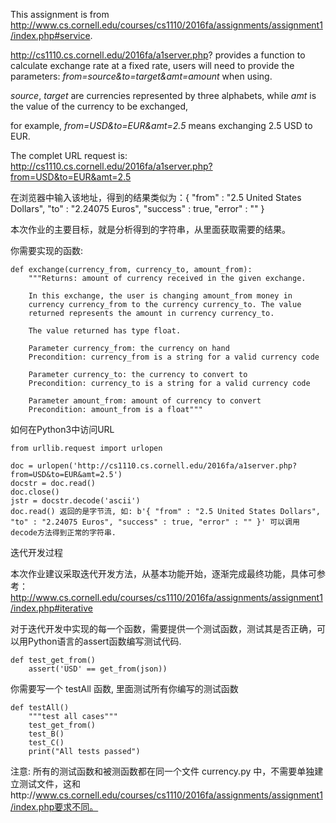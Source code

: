 This assignment is from http://www.cs.cornell.edu/courses/cs1110/2016fa/assignments/assignment1/index.php#service.

http://cs1110.cs.cornell.edu/2016fa/a1server.php? provides a function to calculate exchange rate at a fixed rate, users will need to provide the parameters: *from=source&to=target&amt=amount* when using.

*source*, *target* are currencies represented by three alphabets, while *amt* is the value of the currency to be exchanged, 

for example, *from=USD&to=EUR&amt=2.5* means exchanging 2.5 USD to EUR.

The complet URL request is: http://cs1110.cs.cornell.edu/2016fa/a1server.php?from=USD&to=EUR&amt=2.5

在浏览器中输入该地址，得到的结果类似为：{ "from" : "2.5 United States Dollars", "to" : "2.24075 Euros", "success" : true, "error" : "" }

本次作业的主要目标，就是分析得到的字符串，从里面获取需要的结果。

你需要实现的函数:
```
def exchange(currency_from, currency_to, amount_from):
    """Returns: amount of currency received in the given exchange.

    In this exchange, the user is changing amount_from money in 
    currency currency_from to the currency currency_to. The value 
    returned represents the amount in currency currency_to.

    The value returned has type float.

    Parameter currency_from: the currency on hand
    Precondition: currency_from is a string for a valid currency code

    Parameter currency_to: the currency to convert to
    Precondition: currency_to is a string for a valid currency code

    Parameter amount_from: amount of currency to convert
    Precondition: amount_from is a float"""
```

如何在Python3中访问URL
```
from urllib.request import urlopen

doc = urlopen('http://cs1110.cs.cornell.edu/2016fa/a1server.php?from=USD&to=EUR&amt=2.5')
docstr = doc.read()
doc.close()
jstr = docstr.decode('ascii')
doc.read() 返回的是字节流, 如: b'{ "from" : "2.5 United States Dollars", "to" : "2.24075 Euros", "success" : true, "error" : "" }' 可以调用 decode方法得到正常的字符串.
```

迭代开发过程

本次作业建议采取迭代开发方法，从基本功能开始，逐渐完成最终功能，具体可参考：http://www.cs.cornell.edu/courses/cs1110/2016fa/assignments/assignment1/index.php#iterative

对于迭代开发中实现的每一个函数，需要提供一个测试函数，测试其是否正确，可以用Python语言的assert函数编写测试代码.
```
def test_get_from()
    assert('USD' == get_from(json))
```
你需要写一个 testAll 函数, 里面测试所有你编写的测试函数
```
def testAll()
    """test all cases"""
    test_get_from()
    test_B()
    test_C()
    print("All tests passed")
```
注意: 所有的测试函数和被测函数都在同一个文件 currency.py 中，不需要单独建立测试文件，这和http://www.cs.cornell.edu/courses/cs1110/2016fa/assignments/assignment1/index.php要求不同。
